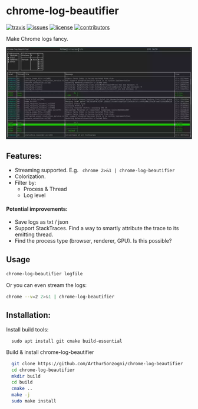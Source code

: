 # chrome-log-beautifier
[![travis][badge.travis]][travis]
[![issues][badge.issues]][issues]
[![license][badge.license]][license]
[![contributors][badge.contributors]][contributors]

[badge.travis]: https://img.shields.io/travis/com/arthursonzogni/chrome-log-beautifier
[badge.issues]: https://img.shields.io/github/issues-raw/arthursonzogni/chrome-log-beautifier
[badge.license]: https://img.shields.io/github/license/arthursonzogni/chrome-log-beautifier?color=black
[badge.contributors]: https://img.shields.io/github/contributors/arthursonzogni/chrome-log-beautifier?color=blue

[travis]: https://travis-ci.com/ArthurSonzogni/chrome-log-beautifier
[issues]: https://github.com/ArthurSonzogni/chrome-log-beautifier/issues
[license]: http://opensource.org/licenses/MIT
[contributors]: https://github.com/ArthurSonzogni/chrome-log-beautifier/graphs/contributors

Make Chrome logs fancy.

![logo](./doc/logo.webp)

## Features:
  - Streaming supported. E.g.  ``` chrome 2>&1 | chrome-log-beautifier```
  - Colorization.
  - Filter by:
    - Process & Thread
    - Log level

#### Potential improvements:
  - Save logs as txt / json
  - Support StackTraces. Find a way to smartly attribute the trace to its emitting thread.
  - Find the process type (browser, renderer, GPU). Is this possible?

## Usage
```bash
chrome-log-beautifier logfile
```
Or you can even stream the logs:
```bash
chrome --v=2 2>&1 | chrome-log-beautifier
```

## Installation:
Install build tools:
```
  sudo apt install git cmake build-essential
```

Build & install chrome-log-beautifier
```bash
  git clone https://github.com/ArthurSonzogni/chrome-log-beautifier
  cd chrome-log-beautifier
  mkdir build
  cd build
  cmake ..
  make -j
  sudo make install
```
